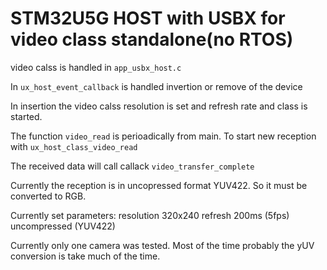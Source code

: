# STM32U5G HOST with USBX for video class standalone(no RTOS)

video calss is handled in `app_usbx_host.c`

In `ux_host_event_callback` is handled invertion or remove of the device

In insertion the video calss resolution is set and refresh rate and class is started. 

The function `video_read` is perioadically from main. To start new reception with `ux_host_class_video_read`

The received data will call callack `video_transfer_complete`

Currently the reception is in uncopressed format YUV422. So it must be converted to RGB. 

Currently set parameters:
resolution 320x240
refresh 200ms (5fps)
uncompressed (YUV422)

Currently only one camera was tested. Most of the time probably the yUV conversion is take much of the time. 